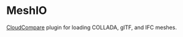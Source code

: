 # MeshIO
[CloudCompare](https://github.com/CloudCompare/CloudCompare) plugin for loading COLLADA, glTF, and IFC meshes.
